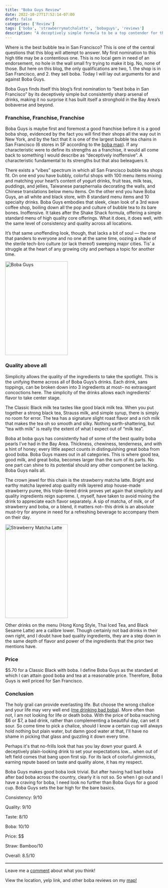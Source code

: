 ```yaml
---
title: "Boba Guys Review"
date: 2022-10-27T17:52:14-07:00
draft: false
categories: ['Review']
tags: ['boba', 'strawberrymatchalatte', 'bobaguys', 'reviews']
description: "A deceptively simple formula to be a top contender for the best bubble tea in San Francisco"
---
```


Where is the best bubble tea in San Francisco? This is one of the central questions that this blog will attempt to answer. My first nomination to this high title may be a contentious one. This is no local gem in need of an endorsement, no hole in the wall small fry trying to make it big. No, none of those. But here on this blog, the only qualifications are two, 1. the shop is in San Francisco, and 2. they sell boba. Today I will lay out arguments for and against Boba Guys.

Boba Guys finds itself this blog’s first nomination to “best boba in San Francisco” by its deceptively simple but consistently sharp arsenal of drinks, making it no surprise it has built itself a stronghold in the Bay Area’s bobaverse and beyond.

### Franchise, Franchise, Franchise

Boba Guys is maybe first and foremost a good franchise before it is a good boba shop, evidenced by the fact you will find their shops all the way out in New York, and by the fact that it is one of the largest bubble tea chains in San Francisco (6 stores in SF according to the <a href="../../map">boba map</a>). If any characteristic were to define its strengths as a franchise, it would all come back to something I would describe as “deceptively inoffensive”. A characteristic fundamental to its strengths but that also beleaguers it.

There exists a “vibes” spectrum in which all San Francisco bubble tea shops fit. On one end you have bubbly, colorful shops with 100 menu items mixing and matching your heart’s content of yogurt drinks, fruit teas, milk teas, puddings, and jellies, Taiwanese paraphernalia decorating the walls, and Chinese translations below menu items. On the other end you have Boba Guys, an all white and black store, with 8 standard menu items and 10 specialty drinks. Boba Guys embodies that sleek, clean look of a 3rd wave coffee shop, boiling down all the pop and culture of bubble tea to its bare bones. Inoffensive. It takes after the Shake Shack formula, offering a simple standard menu of high quality core offerings. What it does, it does well, with the same level of consistency and quality across all locations.

It’s that same unoffending look, though, that lacks a bit of soul — the one that panders to everyone and no one at the same time, oozing a shade of the sterile tech-bro culture (or lack thereof) sweeping major cities. Tis’ a struggle at the heart of any growing city and perhaps a topic for another time.

<img alt="Boba Guys" src="/img/bobaguys.png"
     width="200" 
     height="300"/>

### Quality above all

Simplicity allows the quality of the ingredients to take the spotlight. This is the unifying theme across all of Boba Guys’s drinks. Each drink, sans toppings, can be broken down into 3 ingredients at most– no extravagant concoctions here. The simplicity of the drinks allows each ingredients' flavor to take center stage.

The Classic Black milk tea tastes like good black milk tea. When you put together a strong black tea, Strauss milk, and simple syrup, there is simply no room for error. The tea has a signature slight roast flavor and a rich milk that makes the tea oh so smooth and silky. Nothing earth-shattering, but “tea with milk” is really the extent of what I expect out of “milk tea”.

Boba at boba guys has consistently had of some of the best quality boba pearls I’ve had in the Bay Area. Thickness, chewiness, tenderness, and with a hint of honey; every little aspect counts in distinguishing great boba from good boba. Boba Guys maxes out in all categories. This is where good tea, good milk, and great boba, becomes larger than the sum of its parts. No one part can shine to its potential should any other component be lacking. Boba Guys nails all.

The crown jewel for this chain is the strawberry matcha latte. Bright and earthy matcha layered atop quality milk layered atop house-made strawberry puree, this triple-tiered drink proves yet again that simplicity and quality ingredients reign supreme. I, myself, have taken to avoid mixing the drink to appreciate each flavor separately. A sip of matcha, of milk, or of strawberry and boba, or a blend, it matters not– this drink is an absolute must-try for anyone in need for a refreshing beverage to accompany them on their day.

<img alt="Strawberry Matcha Latte" src="/img/bobaguys2.png"
     width="200" 
     height="300"/>

Other drinks on the menu (Hong Kong Style, Thai Iced Tea, and Black Sesame Latte) are a calibre lower. Though certainly not bad drinks in their own right, and I doubt have bad quality ingredients, they are a step down in the same depth of flavor and power of the ingredients that the prior two mentions have.

### Price
$5.70 for a Classic Black with boba. I define Boba Guys as the standard at which I can attain good boba and tea at a reasonable price. Therefore, Boba Guys is well priced for San Francisco.

### Conclusion

The holy grail can provide everlasting life. But choose the wrong chalice and your life may very well end (<a href="https://youtu.be/LRSjKfvm368?t=10">me drinking bad boba</a>). More often than not, I am not looking for life or death boba. With the price of boba reaching $6 or $7, a bad drink, rather than complementing a beautiful day, can set it sour. So come time to pick a chalice, should I know a certain cup will always hold nothing but plain water, but damn good water at that, I'll have no shame in picking that glass and guzzling it down every time.

Perhaps it's that no-frills look that has you lay down your guard. A deceptively plain-looking drink to set your expectations low… when out of left field comes that bang upon first sip. For its lack of colorful gimmicks, earning repute based on taste and quality alone, it has my respect.

Boba Guys makes good boba look trivial. But after having had bad boba after bad boba across the country, clearly it is not so. So when I go out and I have a craving for boba, I need look no further than Boba Guys for a good cup. Boba Guys sets the bar high for the bare basics.

Consistency: 9/10

Quality: 9/10

Taste: 8/10

Boba: 10/10

Price: $$

Straw: Bamboo/10

Overall: 8.5/10

<hr class="solid" style ="border-top: 2px solid #bbb">
Leave me a <a href="../../contact">comment</a> about what you think!

View the location, yelp link, and other boba reviews on my <a href="../../map">map!</a><br>